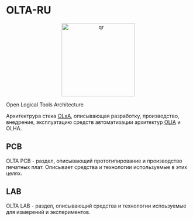 # OLTA-RU
<p align="center">
 <img width="200px" src="[src\logo\OLTA.png](https://github.com/ufrs12/OLxA/blob/main/src/logo/OLTA.png)" alt="qr"/>
</p>
Open Logical Tools Architecture  

Архитектрура стека [OLxA](https://github.com/ufrs12/OLxA), описывающая разработку, производство, внедрение, эксплуатацию средств автоматизации архитектур [OLIA](https://github.com/ufrs12/OLIA-RU) и OLHA.

## PCB
OLTA PCB - раздел, описывающий прототипирование и производство печатных плат. Описывает средства и технологии используемые в этих целях.

## LAB
OLTA LAB - раздел, описывающий средства и технологии испоьзуемые для измерений и экспериментов.
